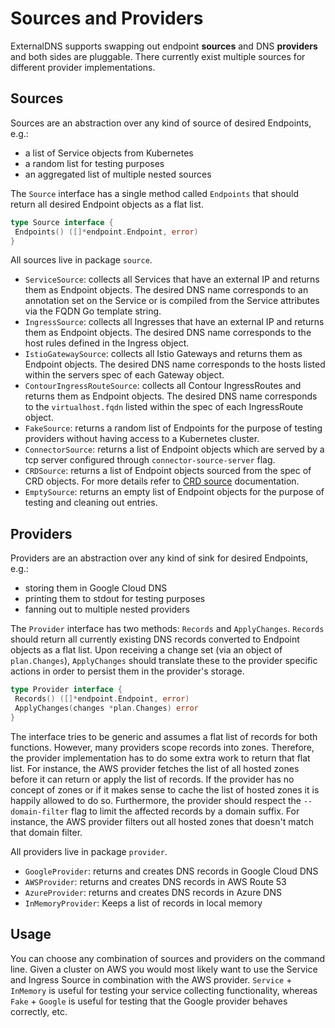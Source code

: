 # Sources and Providers

ExternalDNS supports swapping out endpoint **sources** and DNS **providers** and both sides are pluggable. There currently exist multiple sources for different provider implementations.

## Sources

Sources are an abstraction over any kind of source of desired Endpoints, e.g.:

* a list of Service objects from Kubernetes
* a random list for testing purposes
* an aggregated list of multiple nested sources

The `Source` interface has a single method called `Endpoints` that should return all desired Endpoint objects as a flat list.

```go
type Source interface {
 Endpoints() ([]*endpoint.Endpoint, error)
}
```

All sources live in package `source`.

* `ServiceSource`: collects all Services that have an external IP and returns them as Endpoint objects. The desired DNS name corresponds to an annotation set on the Service or is compiled from the Service attributes via the FQDN Go template string.
* `IngressSource`: collects all Ingresses that have an external IP and returns them as Endpoint objects. The desired DNS name corresponds to the host rules defined in the Ingress object.
* `IstioGatewaySource`: collects all Istio Gateways and returns them as Endpoint objects. The desired DNS name corresponds to the hosts listed within the servers spec of each Gateway object.
* `ContourIngressRouteSource`: collects all Contour IngressRoutes and returns them as Endpoint objects. The desired DNS name corresponds to the `virtualhost.fqdn` listed within the spec of each IngressRoute object.
* `FakeSource`: returns a random list of Endpoints for the purpose of testing providers without having access to a Kubernetes cluster.
* `ConnectorSource`: returns a list of Endpoint objects which are served by a tcp server configured through `connector-source-server` flag.
* `CRDSource`: returns a list of Endpoint objects sourced from the spec of CRD objects. For more details refer to [CRD source](crd-source.md) documentation.
* `EmptySource`: returns an empty list of Endpoint objects for the purpose of testing and cleaning out entries.

## Providers

Providers are an abstraction over any kind of sink for desired Endpoints, e.g.:

* storing them in Google Cloud DNS
* printing them to stdout for testing purposes
* fanning out to multiple nested providers

The `Provider` interface has two methods: `Records` and `ApplyChanges`.
`Records` should return all currently existing DNS records converted to Endpoint objects as a flat list.
Upon receiving a change set (via an object of `plan.Changes`), `ApplyChanges` should translate these to the provider specific actions in order to persist them in the provider's storage.

```go
type Provider interface {
 Records() ([]*endpoint.Endpoint, error)
 ApplyChanges(changes *plan.Changes) error
}
```

The interface tries to be generic and assumes a flat list of records for both functions. However, many providers scope records into zones.
Therefore, the provider implementation has to do some extra work to return that flat list. For instance, the AWS provider fetches the list of all hosted zones before it can return or apply the list of records.
If the provider has no concept of zones or if it makes sense to cache the list of hosted zones it is happily allowed to do so.
Furthermore, the provider should respect the `--domain-filter` flag to limit the affected records by a domain suffix. For instance, the AWS provider filters out all hosted zones that doesn't match that domain filter.

All providers live in package `provider`.

* `GoogleProvider`: returns and creates DNS records in Google Cloud DNS
* `AWSProvider`: returns and creates DNS records in AWS Route 53
* `AzureProvider`: returns and creates DNS records in Azure DNS
* `InMemoryProvider`: Keeps a list of records in local memory

## Usage

You can choose any combination of sources and providers on the command line.
Given a cluster on AWS you would most likely want to use the Service and Ingress Source in combination with the AWS provider.
`Service` + `InMemory` is useful for testing your service collecting functionality, whereas `Fake` + `Google` is useful for testing that the Google provider behaves correctly, etc.
